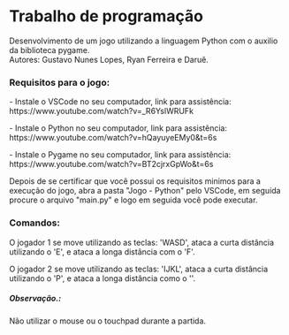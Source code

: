 <h1>Trabalho de programação</h1>
Desenvolvimento de um jogo utilizando a linguagem Python com o auxilio da biblioteca pygame.<br>
Autores: Gustavo Nunes Lopes, Ryan Ferreira e Daruê.

<h3>Requisitos para o jogo:</h3>
 <p> - Instale o VSCode no seu computador,
     link para assistência: https://www.youtube.com/watch?v=_R6YslWRUFk</p>
 <p> - Instale o Python no seu computador,
     link para assistência: https://www.youtube.com/watch?v=hQayuyeEMy0&t=6s</p>
 <p> - Instale o Pygame no seu computador,
      link para assistência: https://www.youtube.com/watch?v=BT2cjrxGpWo&t=6s</p>

Depois de se certificar que você possui os requisitos minimos para a execução do jogo, abra a pasta "Jogo - Python" pelo VSCode, em seguida procure o arquivo "main.py" e logo em seguida você pode executar.

<h3>Comandos:</h3>
<p>O jogador 1 se move utilizando as teclas: 'WASD', ataca a curta distância utilizando o 'E', e ataca a longa distância com o 'F'.</p>
<p>O jogador 2 se move utilizando as teclas: 'IJKL', ataca a curta distância utilizando o 'P', e ataca a longa distância como o ''.</p>

<h5>Observação.:</h5>
Não utilizar o mouse ou o touchpad durante a partida.
